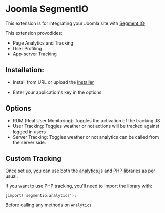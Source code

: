 # Joomla SegmentIO

This extension is for integrating your Joomla site with [Segment.IO][segment]

This extension provodides:

* Page Analytics and Tracking
* User Profiling
* App-server Tracking

## Installation:

* Install from URL or upload the [Installer][download]

* Enter your application's key in the options

## Options

* RUM (Real User Monitoring): Toggles the activation of the tracking JS
* User Tracking: Toggles weather or not actions will be tracked against logged in users
* Server Tracking: Toggles weather or not analytics can be called from the server side.


## Custom Tracking

Once set up, you can use both the [analytics.js][analyticsjs] and [PHP][analytics-php] libraries as per usual.

If you want to use [PHP][analytics-php] tracking, you'll need to import the library with:

    jimport('segmentio.analytics');

Before calling any methods on `Analytics`

[segment]: https://segment.io/
[analyticsjs]: https://segment.io/libraries/analytics.js
[analytics-php]: https://segment.io/libraries/php
[download]: http://updates.mrzen.com/segmentio/segmentio-latest.zip

